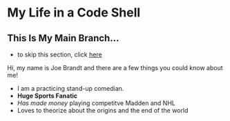 # My Life in a Code Shell

## This Is My Main Branch...
 - to skip this section, click [here](https://github.com/brandtjoe13/My-Life-in-a-Code-Shell/tree/Accomplishemts)


Hi, my name is Joe Brandt and there are a few things you could know about me!
* I am a practicing stand-up comedian.
* **Huge Sports Fanatic**
* _Has made money_ playing competitve Madden and NHL 
* Loves to theorize about the origins and the end of the world


